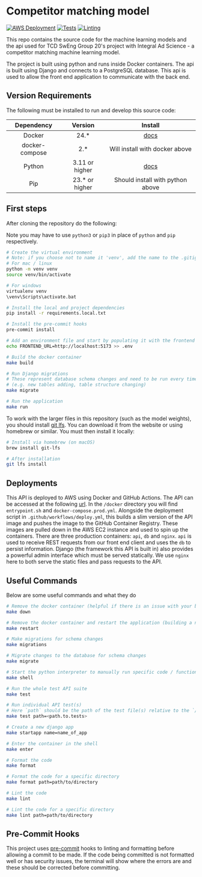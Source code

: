 # Competitor matching model

[![AWS Deployment](https://github.com/ias-tcd/competitor-matching-model/actions/workflows/deploy.yml/badge.svg)](https://github.com/ias-tcd/competitor-matching-model/actions/workflows/deploy.yml)
[![Tests](https://github.com/ias-tcd/competitor-matching-model/actions/workflows/build-and-test.yml/badge.svg)](https://github.com/ias-tcd/competitor-matching-model/actions/workflows/build-and-test.yml)
[![Linting](https://github.com/ias-tcd/competitor-matching-model/actions/workflows/lint-and-format.yml/badge.svg)](https://github.com/ias-tcd/competitor-matching-model/actions/workflows/lint-and-format.yml)

This repo contains the source code for the machine learning models and the api used for TCD SwEng Group 20's project with Integral
Ad Science - a competitor matching machine learning model.

The project is built using python and runs inside Docker containers.
The api is built using Django and connects to a PostgreSQL database. This api is used to allow the front end application to communicate with the back end.

## Version Requirements

The following must be installed to run and develop this source code:

|   Dependency   |     Version     |                   Install                   |
| :------------: | :-------------: | :-----------------------------------------: |
|     Docker     |      24.\*      | [docs](https://docs.docker.com/get-docker/) |
| docker-compose |      2.\*       |       Will install with docker above        |
|     Python     | 3.11 or higher  |  [docs](https://www.python.org/downloads/)  |
|      Pip       | 23.\* or higher |      Should install with python above       |

## First steps

After cloning the repository do the following:

Note you may have to use `python3` or `pip3` in place of `python` and `pip` respectively.

```bash
# Create the virtual environment
# Note: if you choose not to name it 'venv', add the name to the .gitignore file before committing anything
# For mac / linux
python -m venv venv
source venv/bin/activate

# For windows
virtualenv venv
\venv\Scripts\activate.bat

# Install the local and project dependencies
pip install -r requirements.local.txt

# Install the pre-commit hooks
pre-commit install

# Add an environment file and start by populating it with the frontend url
echo FRONTEND_URL=http://localhost:5173 >> .env

# Build the docker container
make build

# Run Django migrations
# These represent database schema changes and need to be run every time the database structure changes
# (e.g. new tables adding, table structure changing)
make migrate

# Run the application
make run
```

To work with the larger files in this repository (such as the model weights), you should install [git lfs](git-lfs.com).
You can download it from the website or using homebrew or similar.
You must then install it locally:

```bash
# Install via homebrew (on macOS)
brew install git-lfs

# After installation
git lfs install
```

## Deployments

This API is deployed to AWS using Docker and GitHub Actions. The API can be accessed at the following [url](http://3.254.180.26).
In the `/docker` directory you will find `entrypoint.sh` and `docker-compose.prod.yml`. Alongside the deployment script in `.github/workflows/deploy.yml`, this builds a slim version of the API image and pushes the image to the GitHub Container Registry. These images are pulled down in the AWS EC2 instance and used to spin up the containers.
There are three production containers: `api`, `db` and `nginx`. `api` is used to receive REST requests from our front end client and uses the `db` to persist information. Django (the framework this API is built in) also provides a powerful admin interface which must be served statically. We use `nginx` here to both serve the static files and pass requests to the API.

## Useful Commands

Below are some useful commands and what they do

```bash
# Remove the docker container (helpful if there is an issue with your build such as caching old dependencies)
make down

# Remove the docker container and restart the application (building a new container)
make restart

# Make migrations for schema changes
make migrations

# Migrate changes to the database for schema changes
make migrate

# Start the python interpreter to manually run specific code / functions
make shell

# Run the whole test API suite
make test

# Run individual API test(s)
# Here `path` should be the path of the test file(s) relative to the `/api/tests/` directory, and should be separated by `.` not `/`
make test path=<path.to.tests>

# Create a new django app
make startapp name=name_of_app

# Enter the container in the shell
make enter

# Format the code
make format

# Format the code for a specific directory
make format path=path/to/directory

# Lint the code
make lint

# Lint the code for a specific directory
make lint path=path/to/directory
```

## Pre-Commit Hooks

This project uses [pre-commit](https://pre-commit.com/) hooks to linting and formatting before allowing a commit to be
made. If the code being committed is not formatted well or has security issues, the terminal will show where the errors
are and these should be corrected before committing.
